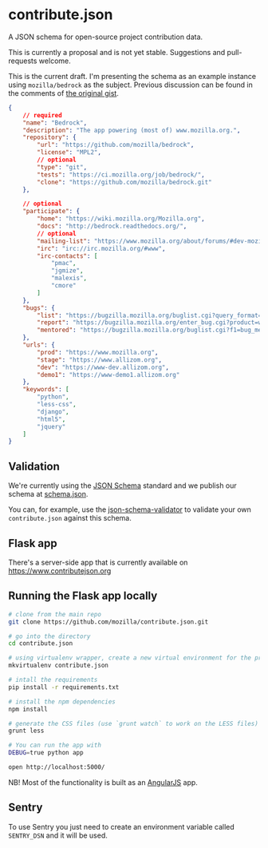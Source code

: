 contribute.json
===============

A JSON schema for open-source project contribution data.

This is currently a proposal and is not yet stable. Suggestions and pull-requests welcome.

This is the current draft. I'm presenting the schema as an example instance using `mozilla/bedrock`
as the subject. Previous discussion can be found in the comments of [the original gist](https://gist.github.com/pmclanahan/a162224376ca110b4a40).

```json
{
    // required
    "name": "Bedrock",
    "description": "The app powering (most of) www.mozilla.org.",
    "repository": {
        "url": "https://github.com/mozilla/bedrock",
        "license": "MPL2",
        // optional
        "type": "git",
        "tests": "https://ci.mozilla.org/job/bedrock/",
        "clone": "https://github.com/mozilla/bedrock.git"
    },

    // optional
    "participate": {
        "home": "https://wiki.mozilla.org/Mozilla.org",
        "docs": "http://bedrock.readthedocs.org/",
        // optional
        "mailing-list": "https://www.mozilla.org/about/forums/#dev-mozilla-org",
        "irc": "irc://irc.mozilla.org/#www",
        "irc-contacts": [
            "pmac",
            "jgmize",
            "malexis",
            "cmore"
        ]
    },
    "bugs": {
        "list": "https://bugzilla.mozilla.org/buglist.cgi?query_format=advanced&bug_status=UNCONFIRMED&bug_status=NEW&product=www.mozilla.org",
        "report": "https://bugzilla.mozilla.org/enter_bug.cgi?product=www.mozilla.org&component=Bedrock",
        "mentored": "https://bugzilla.mozilla.org/buglist.cgi?f1=bug_mentor&o1=isnotempty&query_format=advanced&bug_status=NEW&product=www.mozilla.org&list_id=10866041"
    },
    "urls": {
        "prod": "https://www.mozilla.org",
        "stage": "https://www.allizom.org",
        "dev": "https://www-dev.allizom.org",
        "demo1": "https://www-demo1.allizom.org"
    },
    "keywords": [
        "python",
        "less-css",
        "django",
        "html5",
        "jquery"
    ]
}
```

Validation
----------

We're currently using the [JSON Schema](http://json-schema.org/)
standard and we publish our schema at
[schema.json](https://github.com/mozilla/contribute.json/blob/master/schema.json).

You can, for example, use the [json-schema-validator](https://json-schema-validator.herokuapp.com/)
to validate your own `contribute.json` against this schema.


Flask app
---------

There's a server-side app that is currently available on
https://www.contributejson.org

## Running the Flask app locally

```bash
# clone from the main repo
git clone https://github.com/mozilla/contribute.json.git

# go into the directory
cd contribute.json

# using virtualenv wrapper, create a new virtual environment for the project.
mkvirtualenv contribute.json

# intall the requirements
pip install -r requirements.txt

# install the npm dependencies
npm install

# generate the CSS files (use `grunt watch` to work on the LESS files)
grunt less

# You can run the app with
DEBUG=true python app

open http://localhost:5000/
```

NB! Most of the functionality is built as an [AngularJS](https://angularjs.org/) app.

Sentry
------

To use Sentry you just need to create an environment variable called
`SENTRY_DSN` and it will be used.
